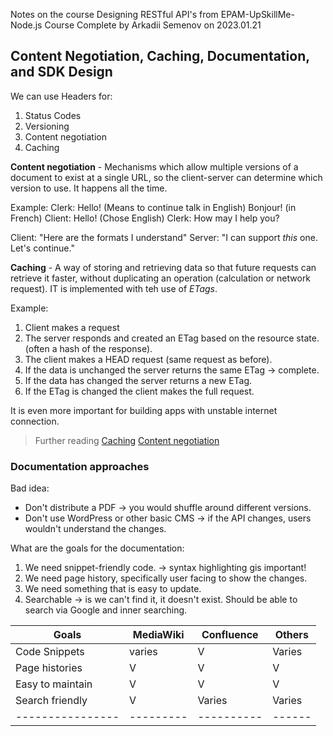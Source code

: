 Notes on the course Designing RESTful API's from EPAM-UpSkillMe-Node.js Course
Complete by Arkadii Semenov on 2023.01.21

## Content Negotiation, Caching, Documentation, and SDK Design


We can use Headers for:
1. Status Codes
2. Versioning
3. Content negotiation
4. Caching

**Content negotiation** - Mechanisms which allow multiple versions of a document to exist at a single URL, so the client-server can determine which version to use. It happens all the time.

Example:
Clerk: Hello! (Means to continue talk in English) Bonjour! (in French)
Client: Hello! (Chose English)
Clerk: How may I help you?

Client: "Here are the formats I understand"
Server: "I can support _this_ one. Let's continue."

**Caching** - A way of storing and retrieving data so that future requests can retrieve it faster, without duplicating an operation (calculation or network request). IT is implemented with teh use of _ETags_.

Example:
1. Client makes a request
2. The server responds and created an ETag based on the resource state. (often a hash of the response).
3. The client makes a HEAD request (same request as before).
4. If the data is unchanged the server returns the same ETag -> complete.
5. If the data has changed the server returns a new ETag.
6. If the ETag is changed the client makes the full request.

It is even more important for building apps with unstable internet connection.

> Further reading
> [Caching](https://restfulapi.net/caching/)
> [Content negotiation](https://restfulapi.net/content-negotiation/)

### Documentation approaches
 Bad idea:
 - Don't distribute a PDF -> you would shuffle around different versions.
 - Don't use WordPress or other basic CMS -> if the API changes, users wouldn't understand the changes.

What are the goals for the documentation:
1. We need snippet-friendly code. -> syntax highlighting gis important!
2. We need page history, specifically user facing to show the changes.
3. We need something that is easy to update.
4. Searchable -> is we can't find it, it doesn't exist. Should be able to search via Google and inner searching.

| Goals            | MediaWiki | Confluence | Others |
| ---------------- | --------- | ---------- | ------ |
| Code Snippets    | varies    | V          | Varies |
| Page histories   | V         | V          | V      |
| Easy to maintain | V         | V          | V      |
| Search friendly  | V         | Varies     | Varies |
| ---------------- | --------- | ---------- | ------ |

